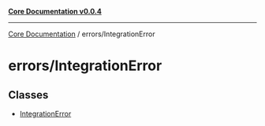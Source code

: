 [**Core Documentation v0.0.4**](../../README.md)

***

[Core Documentation](../../modules.md) / errors/IntegrationError

# errors/IntegrationError

## Classes

- [IntegrationError](classes/IntegrationError.md)

